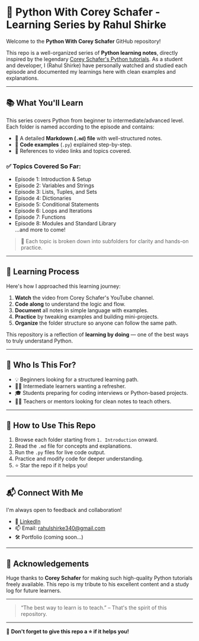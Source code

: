 # 🐍 Python With Corey Schafer - Learning Series by Rahul Shirke

Welcome to the **Python With Corey Schafer** GitHub repository!

This repo is a well-organized series of **Python learning notes**, directly inspired by the legendary [Corey Schafer's Python tutorials](https://www.youtube.com/c/Coreyms). As a student and developer, I (Rahul Shirke) have personally watched and studied each episode and documented my learnings here with clean examples and explanations.

---

## 📚 What You'll Learn

This series covers Python from beginner to intermediate/advanced level. Each folder is named according to the episode and contains:

- 📝 A detailed **Markdown (`.md`) file** with well-structured notes.
- 🧪 **Code examples** (`.py`) explained step-by-step.
- 🔗 References to video links and topics covered.

### ✅ Topics Covered So Far:

- Episode 1: Introduction & Setup  
- Episode 2: Variables and Strings  
- Episode 3: Lists, Tuples, and Sets  
- Episode 4: Dictionaries  
- Episode 5: Conditional Statements  
- Episode 6: Loops and Iterations  
- Episode 7: Functions  
- Episode 8: Modules and Standard Library  
...and more to come!

> 📌 Each topic is broken down into subfolders for clarity and hands-on practice.

---

## 🧠 Learning Process

Here's how I approached this learning journey:

1. **Watch** the video from Corey Schafer's YouTube channel.
2. **Code along** to understand the logic and flow.
3. **Document** all notes in simple language with examples.
4. **Practice** by tweaking examples and building mini-projects.
5. **Organize** the folder structure so anyone can follow the same path.

This repository is a reflection of **learning by doing** — one of the best ways to truly understand Python.

---

## 🚀 Who Is This For?

- 💡 Beginners looking for a structured learning path.
- 🧑‍💻 Intermediate learners wanting a refresher.
- 🎓 Students preparing for coding interviews or Python-based projects.
- 👨‍🏫 Teachers or mentors looking for clean notes to teach others.

---

## 🌟 How to Use This Repo

1. Browse each folder starting from `1. Introduction` onward.
2. Read the `.md` file for concepts and explanations.
3. Run the `.py` files for live code output.
4. Practice and modify code for deeper understanding.
5. ⭐ Star the repo if it helps you!

---

## 📬 Connect With Me

I'm always open to feedback and collaboration!

- 🔗 [LinkedIn](https://www.linkedin.com/in/rahul-shirke-738127215/)
- 📫 Email: rahulshirke340@gmail.com
- 🛠️ Portfolio (coming soon...)

---

## 🙌 Acknowledgements

Huge thanks to **Corey Schafer** for making such high-quality Python tutorials freely available. This repo is my tribute to his excellent content and a study log for future learners.

---

> “The best way to learn is to teach.” – That's the spirit of this repository.

---

📌 **Don't forget to give this repo a ⭐ if it helps you!**

